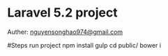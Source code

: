# Laravel 5.2 project
Auther: nguyensonghao974@gmail.com

#Steps run project
npm install 
gulp
cd public/
bower i